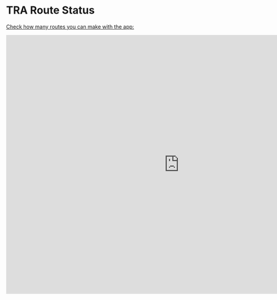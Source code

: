 # TRA Route Status

[Check how many routes you can make with the app:](https://taiwan-railway-route-planner.github.io/tra-route-status/)

<iframe width="933" height="700" src="https://app.powerbi.com/view?r=eyJrIjoiNGQ4Y2I0NmUtOGVkYi00Yzg2LWE3MTItM2E1OTY4MTk2MDRkIiwidCI6IjRkZWQ0YmIxLTZiZmYtNDJiMy1hZWQ3LTZhMzZhNTAzYmY3YSIsImMiOjh9" frameborder="0" allowFullScreen="true"></iframe>
